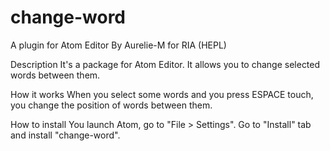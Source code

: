 # change-word
A plugin for Atom Editor
By Aurelie-M for RIA (HEPL)

Description
It's a package for Atom Editor.
It allows you to change selected words between them.

How it works
When you select some words and you press ESPACE touch, you change the position of words between them.

How to install
You launch Atom, go to "File > Settings". Go to "Install" tab and install "change-word".
